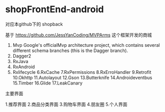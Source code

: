 # shopFrontEnd-android
对应本github下的 shopback

  基于    https://github.com/JessYanCoding/MVPArms 这个框架开发的商城
  1. Mvp Google's officialMvp architecture project, which contains several different schema branches (this is the Dagger branch).
  2. Dagger2
  3. RxJava
  4. RxAndroid
  5. Rxlifecycle
  6.RxCache
  7.RxPermissions
  8.RxErroHandler
  9.Retrofit
  10.Okhttp
  11.Autolayout
  12.Gson
  13.Butterknife
  14.Androideventbus
  15.Timber
  16.Glide
  17.LeakCanary
  
  主要界面
  
  1.推荐界面
  2.商品分类界面
  3.购物车界面
  4.朋友圈
  5.个人界面
  
